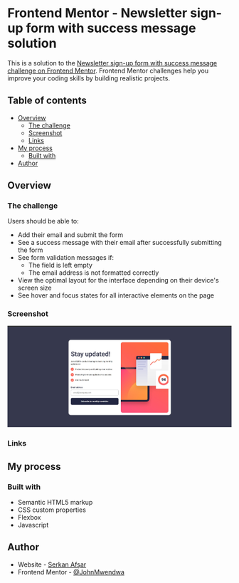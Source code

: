 # Frontend Mentor - Newsletter sign-up form with success message solution

This is a solution to the [Newsletter sign-up form with success message challenge on Frontend Mentor](https://www.frontendmentor.io/challenges/newsletter-signup-form-with-success-message-3FC1AZbNrv). Frontend Mentor challenges help you improve your coding skills by building realistic projects.

## Table of contents

- [Overview](#overview)
  - [The challenge](#the-challenge)
  - [Screenshot](#screenshot)
  - [Links](#links)
- [My process](#my-process)
  - [Built with](#built-with)
- [Author](#author)

## Overview

### The challenge

Users should be able to:

- Add their email and submit the form
- See a success message with their email after successfully submitting the form
- See form validation messages if:
  - The field is left empty
  - The email address is not formatted correctly
- View the optimal layout for the interface depending on their device's screen size
- See hover and focus states for all interactive elements on the page

### Screenshot

![Project screenshot 1](assets/images/screenshot.jpg)

### Links

<!-- - Solution URL: [https://github.com/JohnMwendwa/newsletter-sign-up](https://github.com/JohnMwendwa/newsletter-sign-up)
- Live Site URL: [https://johnmwendwa.github.io/newsletter-sign-up](https://johnmwendwa.github.io/newsletter-sign-up/) -->

## My process

### Built with

- Semantic HTML5 markup
- CSS custom properties
- Flexbox
- Javascript

## Author

- Website - [Serkan Afşar](https://github.com/SerkanAfsar)
- Frontend Mentor - [@JohnMwendwa](https://www.frontendmentor.io/profile/SerkanAfsar)
